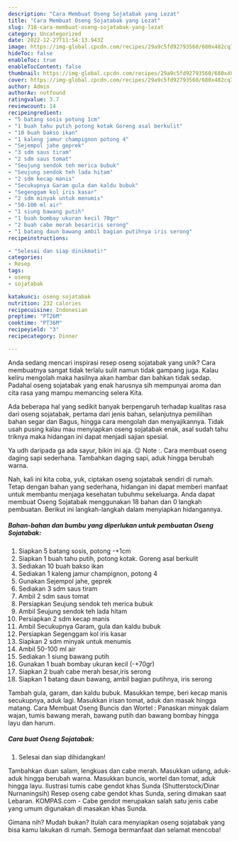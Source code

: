 ```yaml
---
description: "Cara Membuat Oseng Sojatabak yang Lezat"
title: "Cara Membuat Oseng Sojatabak yang Lezat"
slug: 718-cara-membuat-oseng-sojatabak-yang-lezat
category: Uncategorized
date: 2022-12-27T11:54:13.943Z
image: https://img-global.cpcdn.com/recipes/29a9c5fd92793560/680x482cq70/oseng-sojatabak-foto-resep-utama.jpg
hideToc: false
enableToc: true
enableTocContent: false
thumbnail: https://img-global.cpcdn.com/recipes/29a9c5fd92793560/680x482cq70/oseng-sojatabak-foto-resep-utama.jpg
cover: https://img-global.cpcdn.com/recipes/29a9c5fd92793560/680x482cq70/oseng-sojatabak-foto-resep-utama.jpg
author: Admin
authorAv: notfound
ratingvalue: 3.7
reviewcount: 14
recipeingredient:
- "5 batang sosis potong 1cm"
- "1 buah tahu putih potong kotak Goreng asal berkulit"
- "10 buah bakso ikan"
- "1 kaleng jamur champignon potong 4"
- "Sejempol jahe geprek"
- "3 sdm saus tiram"
- "2 sdm saus tomat"
- "Seujung sendok teh merica bubuk"
- "Seujung sendok teh lada hitam"
- "2 sdm kecap manis"
- "Secukupnya Garam gula dan kaldu bubuk"
- "Segenggam kol iris kasar"
- "2 sdm minyak untuk menumis"
- "50-100 ml air"
- "1 siung bawang putih"
- "1 buah bombay ukuran kecil 70gr"
- "2 buah cabe merah besariris serong"
- "1 batang daun bawang ambil bagian putihnya iris serong"
recipeinstructions:

- "Selesai dan siap dinikmati!"
categories:
- Resep
tags:
- oseng
- sojatabak

katakunci: oseng sojatabak 
nutrition: 232 calories
recipecuisine: Indonesian
preptime: "PT26M"
cooktime: "PT36M"
recipeyield: "3"
recipecategory: Dinner

---
```





Anda sedang mencari inspirasi resep oseng sojatabak yang unik? Cara membuatnya sangat tidak terlalu sulit namun tidak gampang juga. Kalau keliru mengolah maka hasilnya akan hambar dan bahkan tidak sedap. Padahal oseng sojatabak yang enak harusnya sih mempunyai aroma dan cita rasa yang mampu memancing selera Kita.





Ada beberapa hal yang sedikit banyak berpengaruh terhadap kualitas rasa dari oseng sojatabak, pertama dari jenis bahan, selanjutnya pemilihan bahan segar dan Bagus, hingga cara mengolah dan menyajikannya. Tidak usah pusing kalau mau menyiapkan oseng sojatabak enak,      asal sudah tahu triknya maka hidangan ini dapat menjadi sajian spesial.














Ya udh daripada ga ada sayur, bikin ini aja. 😉 Note :. Cara membuat oseng daging sapi sederhana. Tambahkan daging sapi, aduk hingga berubah warna.






Nah, kali ini kita coba, yuk, ciptakan oseng sojatabak sendiri di rumah. Tetap dengan bahan yang sederhana, hidangan ini dapat memberi manfaat untuk membantu menjaga kesehatan tubuhmu sekeluarga. Anda dapat membuat Oseng Sojatabak menggunakan 18 bahan dan 0 langkah pembuatan. Berikut ini langkah-langkah dalam menyiapkan hidangannya.

<!--inarticleads1-->

##### Bahan-bahan dan bumbu yang diperlukan untuk pembuatan Oseng Sojatabak:

1. Siapkan 5 batang sosis, potong -+1cm
1. Siapkan 1 buah tahu putih, potong kotak. Goreng asal berkulit
1. Sediakan 10 buah bakso ikan
1. Sediakan 1 kaleng jamur champignon, potong 4
1. Gunakan Sejempol jahe, geprek
1. Sediakan 3 sdm saus tiram
1. Ambil 2 sdm saus tomat
1. Persiapkan Seujung sendok teh merica bubuk
1. Ambil Seujung sendok teh lada hitam
1. Persiapkan 2 sdm kecap manis
1. Ambil Secukupnya Garam, gula dan kaldu bubuk
1. Persiapkan Segenggam kol iris kasar
1. Siapkan 2 sdm minyak untuk menumis
1. Ambil 50-100 ml air
1. Sediakan 1 siung bawang putih
1. Gunakan 1 buah bombay ukuran kecil (-+70gr)
1. Siapkan 2 buah cabe merah besar,iris serong
1. Siapkan 1 batang daun bawang, ambil bagian putihnya, iris serong


Tambah gula, garam, dan kaldu bubuk. Masukkan tempe, beri kecap manis secukupnya, aduk lagi. Masukkan irisan tomat, aduk dan masak hingga matang. Cara Membuat Oseng Buncis dan Wortel : Panaskan minyak dalam wajan, tumis bawang merah, bawang putih dan bawang bombay hingga layu dan harum. 

<!--inarticleads2-->

##### Cara buat Oseng Sojatabak:


1. Selesai dan siap dihidangkan!

Tambahkan duan salam, lengkuas dan cabe merah. Masukkan udang, aduk-aduk hingga berubah warna. Masukkan buncis, wortel dan tomat, aduk hingga layu. Ilustrasi tumis cabe gendot khas Sunda (Shutterstock/Dinar Nurnaningsih) Resep oseng cabe gendot khas Sunda, sering dimakan saat Lebaran. KOMPAS.com - Cabe gendot merupakan salah satu jenis cabe yang umum digunakan di masakan khas Sunda. 

Gimana nih? Mudah bukan? Itulah cara menyiapkan oseng sojatabak yang bisa kamu lakukan di rumah. Semoga bermanfaat dan selamat mencoba!
